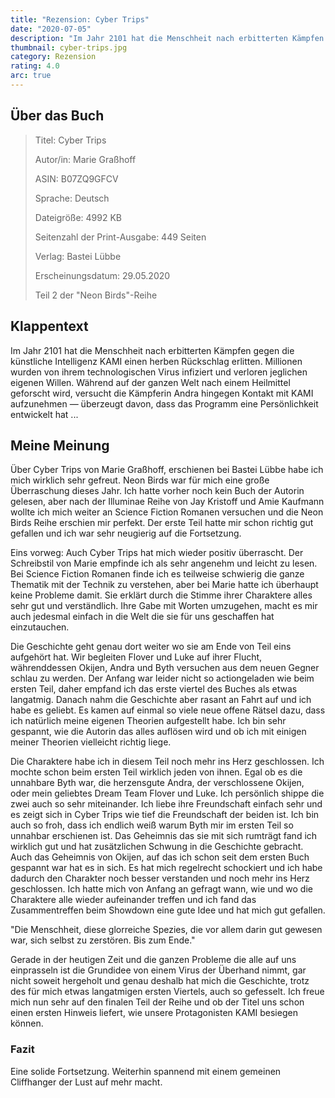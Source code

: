 ```yaml
---
title: "Rezension: Cyber Trips"
date: "2020-07-05"
description: "Im Jahr 2101 hat die Menschheit nach erbitterten Kämpfen gegen die künstliche Intelligenz KAMI einen herben Rückschlag erlitten. Millionen wurden von ihrem technologischen Virus infiziert und verloren jeglichen eigenen Willen. Während auf der ganzen Welt nach einem Heilmittel geforscht wird, versucht die Kämpferin Andra hingegen Kontakt mit KAMI aufzunehmen — überzeugt davon, dass das Programm eine Persönlichkeit entwickelt hat ..."
thumbnail: cyber-trips.jpg
category: Rezension
rating: 4.0
arc: true
---
```


## Über das Buch
> Titel: Cyber Trips
> 
> Autor/in: Marie Graßhoff
> 
> ASIN: B07ZQ9GFCV
> 
> Sprache: Deutsch
> 
> Dateigröße: 4992 KB
> 
> Seitenzahl der Print-Ausgabe: 449 Seiten
> 
> Verlag: Bastei Lübbe
> 
> Erscheinungsdatum: 29.05.2020
> 
> Teil 2 der "Neon Birds"-Reihe

## Klappentext
Im Jahr 2101 hat die Menschheit nach erbitterten Kämpfen gegen die künstliche Intelligenz KAMI einen herben Rückschlag erlitten. Millionen wurden von ihrem technologischen Virus infiziert und verloren jeglichen eigenen Willen. Während auf der ganzen Welt nach einem Heilmittel geforscht wird, versucht die Kämpferin Andra hingegen Kontakt mit KAMI aufzunehmen — überzeugt davon, dass das Programm eine Persönlichkeit entwickelt hat ...

## Meine Meinung
Über Cyber Trips von Marie Graßhoff, erschienen bei Bastei Lübbe habe ich mich wirklich sehr gefreut. Neon Birds war für mich eine große Überraschung dieses Jahr. Ich hatte vorher noch kein Buch der Autorin gelesen, aber nach der Illuminae Reihe von Jay Kristoff und Amie Kaufmann wollte ich mich weiter an Science Fiction Romanen versuchen und die Neon Birds Reihe erschien mir perfekt. Der erste Teil hatte mir schon richtig gut gefallen und ich war sehr neugierig auf die Fortsetzung.

Eins vorweg: Auch Cyber Trips hat mich wieder positiv überrascht.
Der Schreibstil von Marie empfinde ich als sehr angenehm und leicht zu lesen. Bei Science Fiction Romanen finde ich es teilweise schwierig die ganze Thematik mit der Technik zu verstehen, aber bei Marie hatte ich überhaupt keine Probleme damit. Sie erklärt durch die Stimme ihrer Charaktere alles sehr gut und verständlich. Ihre Gabe mit Worten umzugehen, macht es mir auch jedesmal einfach in die Welt die sie für uns geschaffen hat einzutauchen.

Die Geschichte geht genau dort weiter wo sie am Ende von Teil eins aufgehört hat. Wir begleiten Flover und Luke auf ihrer Flucht, währenddessen Okijen, Andra und Byth versuchen aus dem neuen Gegner schlau zu werden. Der Anfang war leider nicht so actiongeladen wie beim ersten Teil, daher empfand ich das erste viertel des Buches als etwas langatmig. Danach nahm die Geschichte aber rasant an Fahrt auf und ich habe es geliebt. Es kamen auf einmal so viele neue offene Rätsel dazu, dass ich natürlich meine eigenen Theorien aufgestellt habe. Ich bin sehr gespannt, wie die Autorin das alles auflösen wird und ob ich mit einigen meiner Theorien vielleicht richtig liege.

Die Charaktere habe ich in diesem Teil noch mehr ins Herz geschlossen. Ich mochte schon beim ersten Teil wirklich jeden von ihnen. Egal ob es die unnahbare Byth war, die herzensgute Andra, der verschlossene Okijen, oder mein geliebtes Dream Team Flover und Luke. Ich persönlich shippe die zwei auch so sehr miteinander. Ich liebe ihre Freundschaft einfach sehr und es zeigt sich in Cyber Trips wie tief die Freundschaft der beiden ist.
Ich bin auch so froh, dass ich endlich weiß warum Byth mir im ersten Teil so unnahbar erschienen ist. Das Geheimnis das sie mit sich rumträgt fand ich wirklich gut und hat zusätzlichen Schwung in die Geschichte gebracht. Auch das Geheimnis von Okijen, auf das ich schon seit dem ersten Buch gespannt war hat es in sich. Es hat mich regelrecht schockiert und ich habe dadurch den Charakter noch besser verstanden und noch mehr ins Herz geschlossen. Ich hatte mich von Anfang an gefragt wann, wie und wo die Charaktere alle wieder aufeinander treffen und ich fand das Zusammentreffen beim Showdown eine gute Idee und hat mich gut gefallen.

"Die Menschheit, diese glorreiche Spezies, die vor allem darin gut gewesen war, sich selbst zu zerstören. Bis zum Ende."

Gerade in der heutigen Zeit und die ganzen Probleme die alle auf uns einprasseln ist die Grundidee von einem Virus der Überhand nimmt, gar nicht soweit hergeholt und genau deshalb hat mich die Geschichte, trotz des für mich etwas langatmigen ersten Viertels, auch so gefesselt. Ich freue mich nun sehr auf den finalen Teil der Reihe und ob der Titel uns schon einen ersten Hinweis liefert, wie unsere Protagonisten KAMI besiegen können.

### Fazit
Eine solide Fortsetzung. Weiterhin spannend mit einem gemeinen Cliffhanger der Lust auf mehr macht.
